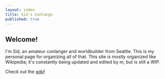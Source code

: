 ```yaml
---
layout: index
title: Sid's Conlangs
published: true
---
```


<head>
    <meta http-equiv="refresh" content="7; url='https://wiki.sidlangs.com'" />
</head>


## Welcome!



I'm Sid, an amateur conlanger and worldbuilder from Seattle. This is my personal page for organizing all of that.
This site is mostly organized like Wikipedia; it's constantly being updated and edited by m, but is still a WIP.

Check out the [wiki](/wiki/wiki)! 
